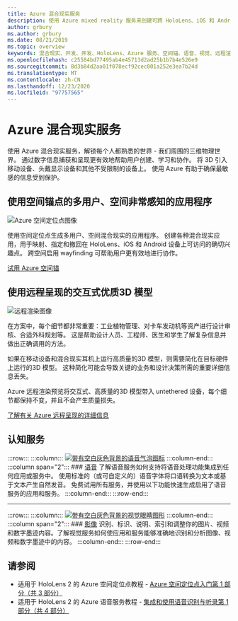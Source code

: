 ```yaml
---
title: Azure 混合现实服务
description: 使用 Azure mixed reality 服务来创建可跨 HoloLens、iOS 和 Android 设备访问的3D、多用户和空间感知的应用程序。
author: grbury
ms.author: grbury
ms.date: 08/21/2019
ms.topic: overview
keywords: 混合现实、开发、开发、HoloLens、Azure 服务、空间锚、语音、视觉、远程渲染
ms.openlocfilehash: c25584bd77495ab4e45713d2ad25b1b7b4e526e9
ms.sourcegitcommit: 8d3b84d2aa01f078ecf92cec001a252e3ea7b24d
ms.translationtype: MT
ms.contentlocale: zh-CN
ms.lasthandoff: 12/23/2020
ms.locfileid: "97757565"
---
```

# <a name="azure-mixed-reality-services"></a>Azure 混合现实服务
使用 Azure 混合现实服务，解锁每个人都熟悉的世界 - 我们周围的三维物理世界。 通过数字信息捕获和呈现更有效地帮助用户创建、学习和协作。 将 3D 引入移动设备、头戴显示设备和其他不受限制的设备上。 使用 Azure 有助于确保最敏感的信息受到保护。

## <a name="multi-user-spatially-aware-applications-using-spatial-anchors"></a>使用空间锚点的多用户、空间非常感知的应用程序

![ Azure 空间定位点图像](../design/images/AzureSpatialAnchors.jpg)

使用空间定位点生成多用户、空间混合现实的应用程序。 创建各种混合现实应用，用于映射、指定和撤回在 HoloLens、iOS 和 Android 设备上可访问的确切兴趣点。 跨空间启用 wayfinding 可帮助用户更有效地进行协作。

[试用 Azure 空间锚](https://docs.microsoft.com/azure/spatial-anchors)


## <a name="interactive-high-quality-3d-models-using-remote-rendering"></a>使用远程呈现的交互式优质3D 模型

![ 远程渲染图像](../design/images/RemoteRendering.jpg)

在方案中，每个细节都非常重要：工业植物管理、对卡车发动机等资产进行设计审核、合适外科规划等。 这是帮助设计人员、工程师、医生和学生了解复杂信息并做出正确调用的方法。

如果在移动设备和混合现实耳机上运行高质量的3D 模型，则需要简化在目标硬件上运行的3D 模型。 这种简化可能会导致关键的业务和设计决策所需的重要详细信息丢失。

Azure 远程渲染预览将交互式、高质量的3D 模型带入 untethered 设备，每个细节都保持不变，并且不会产生质量损失。

[了解有关 Azure 远程呈现的详细信息](https://azure.microsoft.com/services/remote-rendering)

## <a name="cognitive-services"></a>认知服务

:::row:::
    :::column:::
       [![带有空白灰色背景的语音气泡图标](images/speech.jpg)](https://docs.microsoft.com/azure/cognitive-services/speech-service/)
    :::column-end:::
    :::column span="2":::
        ### <a name="speech"></a>[语音](https://docs.microsoft.com/azure/cognitive-services/speech-service/)
        了解语音服务如何支持将语音处理功能集成到任何应用或服务中。 使用标准的（或可自定义的）语音字体将口语转换为文本或基于文本产生自然发音。 免费试用所有服务，并使用以下功能快速生成启用了语音服务的应用和服务。
    :::column-end:::
:::row-end:::

---

:::row:::
    :::column:::
       [![带有空白灰色背景的视觉眼睛图形](images/vision.jpg)](https://docs.microsoft.com/azure/cognitive-services/computer-vision/)
    :::column-end:::
    :::column span="2":::
        ### <a name="vision"></a>[影像](https://docs.microsoft.com/azure/cognitive-services/computer-vision/)
        识别、标识、说明、索引和调整你的图片、视频和数字墨迹内容。了解视觉服务如何使应用和服务能够准确地识别和分析图像、视频和数字墨迹中的内容。
    :::column-end:::
:::row-end:::


## <a name="see-also"></a>请参阅

* 适用于 HoloLens 2 的 Azure 空间定位点教程 - [Azure 空间定位点入门第 1 部分（共 3 部分）](../mrlearning-asa-ch1.md)
* 适用于 HoloLens 2 的 Azure 语音服务教程 - [集成和使用语音识别与听录第 1 部分（共 4 部分）](../develop/unity/tutorials/mrlearning-speechSDK-ch1.md)
